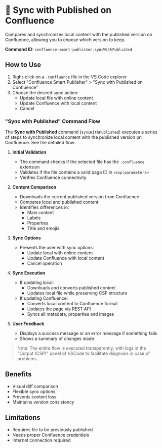 # 🔄 Sync with Published on Confluence
Compares and synchronizes local content with the published version on Confluence, allowing you to choose which version to keep.

**Command ID:** `confluence-smart-publisher.syncWithPublished`

## How to Use
1. Right-click on a `.confluence` file in the VS Code explorer
2. Select "Confluence Smart Publisher" > "Sync with Published on Confluence"
3. Choose the desired sync action:
   - Update local file with online content
   - Update Confluence with local content
   - Cancel

### "Sync with Published" Command Flow

The **Sync with Published** command (`syncWithPublished`) executes a series of steps to synchronize local content with the published version on Confluence. See the detailed flow:

1. **Initial Validation**
   - The command checks if the selected file has the `.confluence` extension
   - Validates if the file contains a valid page ID in `<csp:parameters>`
   - Verifies Confluence connectivity

2. **Content Comparison**
   - Downloads the current published version from Confluence
   - Compares local and published content
   - Identifies differences in:
     - Main content
     - Labels
     - Properties
     - Title and emojis

3. **Sync Options**
   - Presents the user with sync options:
     - Update local with online content
     - Update Confluence with local content
     - Cancel operation

4. **Sync Execution**
   - If updating local:
     - Downloads and converts published content
     - Updates local file while preserving CSP structure
   - If updating Confluence:
     - Converts local content to Confluence format
     - Updates the page via REST API
     - Syncs all metadata, properties and images

5. **User Feedback**
   - Displays a success message or an error message if something fails
   - Shows a summary of changes made

>Note: The entire flow is executed transparently, with logs in the "Output (CSP)" panel of VSCode to facilitate diagnosis in case of problems.

## Benefits
- Visual diff comparison
- Flexible sync options
- Prevents content loss
- Maintains version consistency

## Limitations
- Requires file to be previously published
- Needs proper Confluence credentials
- Internet connection required 